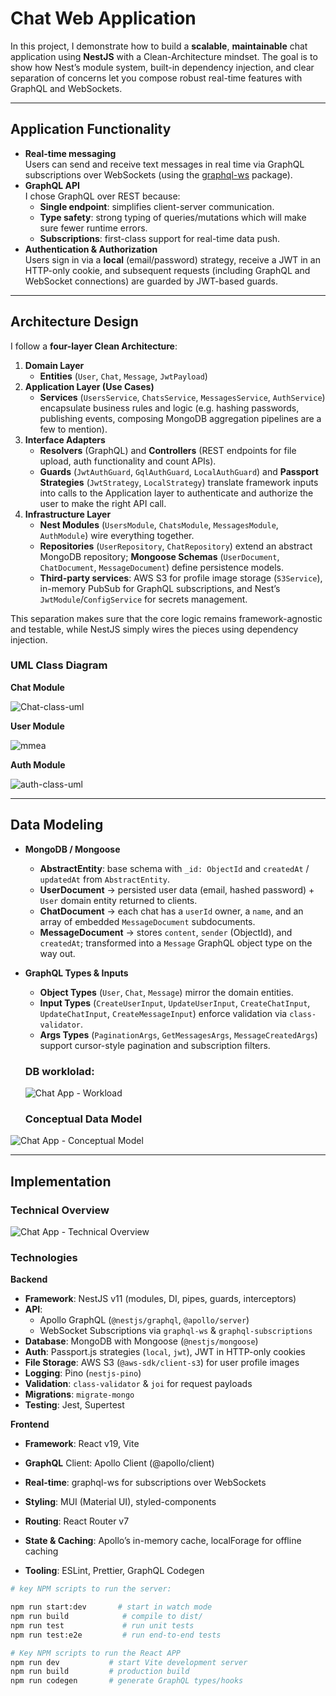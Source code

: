 # Chat Web Application

In this project, I demonstrate how to build a **scalable**, **maintainable** chat application using **NestJS** with a Clean-Architecture mindset. The goal is to show how Nest’s module system, built-in dependency injection, and clear separation of concerns let you compose robust real-time features with GraphQL and WebSockets.

---

## Application Functionality

- **Real-time messaging**  
  Users can send and receive text messages in real time via GraphQL subscriptions over WebSockets (using the [graphql-ws](https://github.com/enisdenjo/graphql-ws) package).  
- **GraphQL API**  
  I chose GraphQL over REST because:
  - **Single endpoint**: simplifies client-server communication.  
  - **Type safety**: strong typing of queries/mutations which will make sure fewer runtime errors.  
  - **Subscriptions**: first-class support for real-time data push.  
- **Authentication & Authorization**  
  Users sign in via a **local** (email/password) strategy, receive a JWT in an HTTP-only cookie, and subsequent requests (including GraphQL and WebSocket connections) are guarded by JWT-based guards.

---

## Architecture Design

I follow a **four-layer Clean Architecture**:

1. **Domain Layer**  
   - **Entities** (`User`, `Chat`, `Message`, `JwtPayload`)  
2. **Application Layer (Use Cases)**  
   - **Services** (`UsersService`, `ChatsService`, `MessagesService`, `AuthService`) encapsulate business rules and logic (e.g. hashing passwords, publishing events, composing MongoDB aggregation pipelines are a few to mention).  
3. **Interface Adapters**  
   - **Resolvers** (GraphQL) and **Controllers** (REST endpoints for file upload, auth functionality and count APIs).  
   - **Guards** (`JwtAuthGuard`, `GqlAuthGuard`, `LocalAuthGuard`) and **Passport Strategies** (`JwtStrategy`, `LocalStrategy`) translate framework inputs into calls to the Application layer to authenticate and authorize the user to make the right API call.  
4. **Infrastructure Layer**  
   - **Nest Modules** (`UsersModule`, `ChatsModule`, `MessagesModule`, `AuthModule`) wire everything together.  
   - **Repositories** (`UserRepository`, `ChatRepository`) extend an abstract MongoDB repository; **Mongoose Schemas** (`UserDocument`, `ChatDocument`, `MessageDocument`) define persistence models.  
   - **Third-party services**: AWS S3 for profile image storage (`S3Service`), in-memory PubSub for GraphQL subscriptions, and Nest’s `JwtModule`/`ConfigService` for secrets management.

This separation makes sure that the core logic remains framework-agnostic and testable, while NestJS simply wires the pieces using dependency injection.
### UML Class Diagram
**Chat Module** 

![Chat-class-uml](https://github.com/user-attachments/assets/38091729-61ee-4e76-abec-5d7e55c21454)

**User Module** 

![mmea](https://github.com/user-attachments/assets/026be6a2-4c32-4dd4-9c8f-bc5ed15897b4)

**Auth Module**

![auth-class-uml](https://github.com/user-attachments/assets/e42ca55e-1391-4b7e-b6a0-1f0dae18d231)

---

## Data Modeling

- **MongoDB / Mongoose**  
  - **AbstractEntity**: base schema with `_id: ObjectId` and `createdAt` / `updatedAt` from `AbstractEntity`.  
  - **UserDocument** → persisted user data (email, hashed password) + `User` domain entity returned to clients.  
  - **ChatDocument** → each chat has a `userId` owner, a `name`, and an array of embedded `MessageDocument` subdocuments.  
  - **MessageDocument** → stores `content`, `sender` (ObjectId), and `createdAt`; transformed into a `Message` GraphQL object type on the way out.  
- **GraphQL Types & Inputs**  
  - **Object Types** (`User`, `Chat`, `Message`) mirror the domain entities.  
  - **Input Types** (`CreateUserInput`, `UpdateUserInput`, `CreateChatInput`, `UpdateChatInput`, `CreateMessageInput`) enforce validation via `class-validator`.  
  - **Args Types** (`PaginationArgs`, `GetMessagesArgs`, `MessageCreatedArgs`) support cursor-style pagination and subscription filters.

  ### DB worklolad: 

  ![Chat App - Workload](https://github.com/user-attachments/assets/2d763072-353f-4d89-8909-979dab4761e8)


  ### Conceptual Data Model

![Chat App - Conceptual Model](https://github.com/user-attachments/assets/e1c609b5-0fcf-4038-9f81-e28e5292f296)

---

## Implementation

### Technical Overview
![Chat App - Technical Overview](https://github.com/user-attachments/assets/59191a80-21b1-488b-bf33-357aed4338f3)

### Technologies

**Backend**  
- **Framework**: NestJS v11 (modules, DI, pipes, guards, interceptors)  
- **API**:  
  - Apollo GraphQL (`@nestjs/graphql`, `@apollo/server`)  
  - WebSocket Subscriptions via `graphql-ws` & `graphql-subscriptions`  
- **Database**: MongoDB with Mongoose (`@nestjs/mongoose`)  
- **Auth**: Passport.js strategies (`local`, `jwt`), JWT in HTTP-only cookies  
- **File Storage**: AWS S3 (`@aws-sdk/client-s3`) for user profile images  
- **Logging**: Pino (`nestjs-pino`)  
- **Validation**: `class-validator` & `joi` for request payloads  
- **Migrations**: `migrate-mongo`  
- **Testing**: Jest, Supertest  

**Frontend**

- **Framework**: React v19, Vite

- **GraphQL** Client: Apollo Client (@apollo/client)

- **Real-time**: graphql-ws for subscriptions over WebSockets

- **Styling**: MUI (Material UI), styled-components

- **Routing**: React Router v7

- **State & Caching**: Apollo’s in-memory cache, localForage for offline caching

- **Tooling**: ESLint, Prettier, GraphQL Codegen 

```bash
# key NPM scripts to run the server: 

npm run start:dev       # start in watch mode
npm run build            # compile to dist/
npm run test             # run unit tests
npm run test:e2e         # run end-to-end tests

# Key NPM scripts to run the React APP
npm run dev           # start Vite development server
npm run build         # production build
npm run codegen       # generate GraphQL types/hooks

